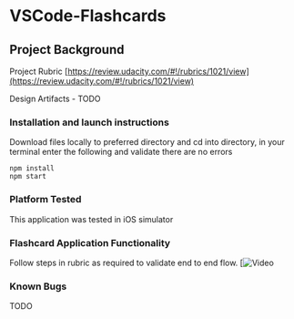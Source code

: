 # VSCode-Flashcards

## Project Background

Project Rubric [https://review.udacity.com/#!/rubrics/1021/view](https://review.udacity.com/#!/rubrics/1021/view)

Design Artifacts - TODO


### Installation and launch instructions

Download files locally to preferred directory and cd into directory, in your terminal enter the following and validate there are no errors

```
npm install
npm start
```

### Platform Tested

This application was tested in iOS simulator

### Flashcard Application Functionality

Follow steps in rubric as required to validate end to end flow.
[![Video](todo)


### Known Bugs

TODO
